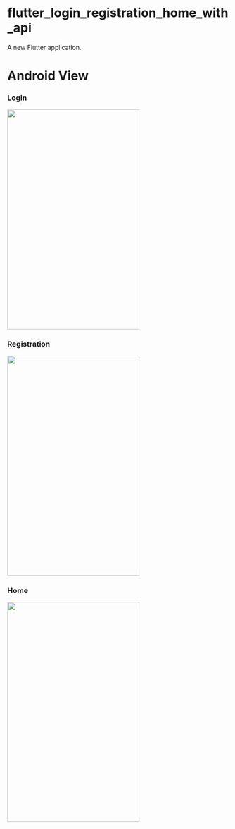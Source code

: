 
# flutter_login_registration_home_with_api

A new Flutter application.

# Android View

### Login


<img src="https://image.ibb.co/nO8J3U/Screenshot_2018_08_28_17_49_00_973_com_debut_flutterappplugintest.png" width="300" height="500">

### Registration
<img src="https://image.ibb.co/fgxpA9/Screenshot_2018_08_28_17_49_06_056_com_debut_flutterappplugintest.png" width="300" height="500">

### Home
<img src="https://image.ibb.co/eCTUA9/Screenshot_2018_08_28_17_49_36_412_com_debut_flutterappplugintest.png" width="300" height="500">



